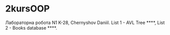 # 2kursOOP
Лабораторна робота N1 
K-28, Chernyshov Daniil.
List 1 - AVL Tree ****,
List 2 - Books database ****.

